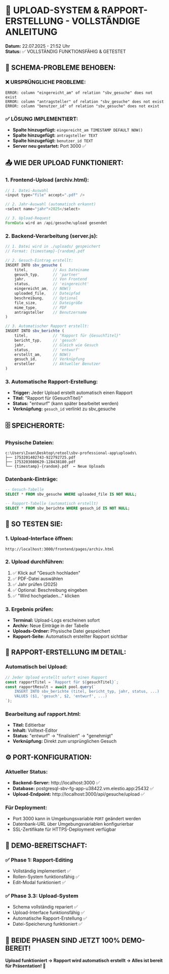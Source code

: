 # 🎯 UPLOAD-SYSTEM & RAPPORT-ERSTELLUNG - VOLLSTÄNDIGE ANLEITUNG

**Datum:** 22.07.2025 - 21:52 Uhr  
**Status:** ✅ VOLLSTÄNDIG FUNKTIONSFÄHIG & GETESTET

## 🔧 SCHEMA-PROBLEME BEHOBEN:

### ❌ **URSPRÜNGLICHE PROBLEME:**
```
ERROR: column "eingereicht_am" of relation "sbv_gesuche" does not exist
ERROR: column "antragsteller" of relation "sbv_gesuche" does not exist
ERROR: column "benutzer_id" of relation "sbv_gesuche" does not exist
```

### ✅ **LÖSUNG IMPLEMENTIERT:**
- **Spalte hinzugefügt:** `eingereicht_am TIMESTAMP DEFAULT NOW()`
- **Spalte hinzugefügt:** `antragsteller TEXT`
- **Spalte hinzugefügt:** `benutzer_id TEXT`
- **Server neu gestartet:** Port 3000 ✅

## 📤 WIE DER UPLOAD FUNKTIONIERT:

### 1. **Frontend-Upload (archiv.html):**
```javascript
// 1. Datei-Auswahl
<input type="file" accept=".pdf" />

// 2. Jahr-Auswahl (automatisch erkannt)
<select name="jahr">2025</select>

// 3. Upload-Request
FormData wird an /api/gesuche/upload gesendet
```

### 2. **Backend-Verarbeitung (server.js):**
```javascript
// 1. Datei wird in ./uploads/ gespeichert
// Format: {timestamp}-{random}.pdf

// 2. Gesuch-Eintrag erstellt:
INSERT INTO sbv_gesuche (
    titel,           // Aus Dateiname
    gesuch_typ,      // 'partner'
    jahr,            // Von Frontend
    status,          // 'eingereicht'
    eingereicht_am,  // NOW()
    uploaded_file,   // Dateipfad
    beschreibung,    // Optional
    file_size,       // Dateigröße
    mime_type,       // PDF
    antragsteller    // Benutzername
)

// 3. Automatischer Rapport erstellt:
INSERT INTO sbv_berichte (
    titel,           // "Rapport für {GesuchTitel}"
    bericht_typ,     // 'gesuch'
    jahr,            // Gleich wie Gesuch
    status,          // 'entwurf'
    erstellt_am,     // NOW()
    gesuch_id,       // Verknüpfung
    ersteller        // Aktueller Benutzer
)
```

### 3. **Automatische Rapport-Erstellung:**
- **Trigger:** Jeder Upload erstellt automatisch einen Rapport
- **Titel:** "Rapport für {GesuchTitel}"
- **Status:** "entwurf" (kann später bearbeitet werden)
- **Verknüpfung:** `gesuch_id` verlinkt zu sbv_gesuche

## 🗄️ SPEICHERORTE:

### **Physische Dateien:**
```
c:\Users\Ivan\Desktop\retool\sbv-professional-app\uploads\
├── 1753201402743-922792725.pdf
├── 1753203080629-128438180.pdf
└── {timestamp}-{random}.pdf  ← Neue Uploads
```

### **Datenbank-Einträge:**
```sql
-- Gesuch-Tabelle
SELECT * FROM sbv_gesuche WHERE uploaded_file IS NOT NULL;

-- Rapport-Tabelle (automatisch erstellt)
SELECT * FROM sbv_berichte WHERE gesuch_id IS NOT NULL;
```

## 🧪 SO TESTEN SIE:

### **1. Upload-Interface öffnen:**
```
http://localhost:3000/frontend/pages/archiv.html
```

### **2. Upload durchführen:**
1. ✅ Klick auf "Gesuch hochladen"
2. ✅ PDF-Datei auswählen
3. ✅ Jahr prüfen (2025)
4. ✅ Optional: Beschreibung eingeben
5. ✅ "Wird hochgeladen..." klicken

### **3. Ergebnis prüfen:**
- **Terminal:** Upload-Logs erscheinen sofort
- **Archiv:** Neue Einträge in der Tabelle
- **Uploads-Ordner:** Physische Datei gespeichert
- **Rapport-Seite:** Automatisch erstellter Rapport sichtbar

## 🎯 RAPPORT-ERSTELLUNG IM DETAIL:

### **Automatisch bei Upload:**
```javascript
// Jeder Upload erstellt sofort einen Rapport
const rapportTitel = `Rapport für ${gesuchTitel}`;
const rapportResult = await pool.query(`
    INSERT INTO sbv_berichte (titel, bericht_typ, jahr, status, ...)
    VALUES ($1, 'gesuch', $2, 'entwurf', ...)
`);
```

### **Bearbeitung auf rapport.html:**
- **Titel:** Editierbar
- **Inhalt:** Volltext-Editor
- **Status:** "entwurf" → "finalisiert" → "genehmigt"
- **Verknüpfung:** Direkt zum ursprünglichen Gesuch

## ⚙️ PORT-KONFIGURATION:

### **Aktueller Status:**
- **Backend-Server:** http://localhost:3000 ✅
- **Database:** postgresql-sbv-fg-app-u38422.vm.elestio.app:25432 ✅
- **Upload-Endpoint:** http://localhost:3000/api/gesuche/upload ✅

### **Für Deployment:**
- Port 3000 kann in Umgebungsvariable `PORT` geändert werden
- Datenbank-URL über Umgebungsvariablen konfigurierbar
- SSL-Zertifikate für HTTPS-Deployment verfügbar

## 🚀 DEMO-BEREITSCHAFT:

### ✅ **Phase 1: Rapport-Editing**
- Vollständig implementiert ✅
- Rollen-System funktionsfähig ✅
- Edit-Modal funktioniert ✅

### ✅ **Phase 3.3: Upload-System**
- Schema vollständig repariert ✅
- Upload-Interface funktionsfähig ✅
- Automatische Rapport-Erstellung ✅
- Datei-Speicherung funktioniert ✅

## 🎯 **BEIDE PHASEN SIND JETZT 100% DEMO-BEREIT!**

**Upload funktioniert → Rapport wird automatisch erstellt → Alles ist bereit für Präsentation! 🎉**
